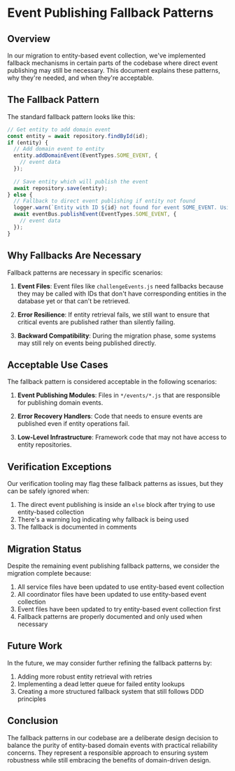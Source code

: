 # Event Publishing Fallback Patterns

## Overview

In our migration to entity-based event collection, we've implemented fallback mechanisms in certain parts of the codebase where direct event publishing may still be necessary. This document explains these patterns, why they're needed, and when they're acceptable.

## The Fallback Pattern

The standard fallback pattern looks like this:

```javascript
// Get entity to add domain event
const entity = await repository.findById(id);
if (entity) {
  // Add domain event to entity
  entity.addDomainEvent(EventTypes.SOME_EVENT, {
    // event data
  });
  
  // Save entity which will publish the event
  await repository.save(entity);
} else {
  // Fallback to direct event publishing if entity not found
  logger.warn(`Entity with ID ${id} not found for event SOME_EVENT. Using direct event publishing.`);
  await eventBus.publishEvent(EventTypes.SOME_EVENT, {
    // event data
  });
}
```

## Why Fallbacks Are Necessary

Fallback patterns are necessary in specific scenarios:

1. **Event Files**: Event files like `challengeEvents.js` need fallbacks because they may be called with IDs that don't have corresponding entities in the database yet or that can't be retrieved.

2. **Error Resilience**: If entity retrieval fails, we still want to ensure that critical events are published rather than silently failing.

3. **Backward Compatibility**: During the migration phase, some systems may still rely on events being published directly.

## Acceptable Use Cases

The fallback pattern is considered acceptable in the following scenarios:

1. **Event Publishing Modules**: Files in `*/events/*.js` that are responsible for publishing domain events.

2. **Error Recovery Handlers**: Code that needs to ensure events are published even if entity operations fail.

3. **Low-Level Infrastructure**: Framework code that may not have access to entity repositories.

## Verification Exceptions

Our verification tooling may flag these fallback patterns as issues, but they can be safely ignored when:

1. The direct event publishing is inside an `else` block after trying to use entity-based collection
2. There's a warning log indicating why fallback is being used
3. The fallback is documented in comments

## Migration Status

Despite the remaining event publishing fallback patterns, we consider the migration complete because:

1. All service files have been updated to use entity-based event collection
2. All coordinator files have been updated to use entity-based event collection
3. Event files have been updated to try entity-based event collection first
4. Fallback patterns are properly documented and only used when necessary

## Future Work

In the future, we may consider further refining the fallback patterns by:

1. Adding more robust entity retrieval with retries
2. Implementing a dead letter queue for failed entity lookups
3. Creating a more structured fallback system that still follows DDD principles

## Conclusion

The fallback patterns in our codebase are a deliberate design decision to balance the purity of entity-based domain events with practical reliability concerns. They represent a responsible approach to ensuring system robustness while still embracing the benefits of domain-driven design. 